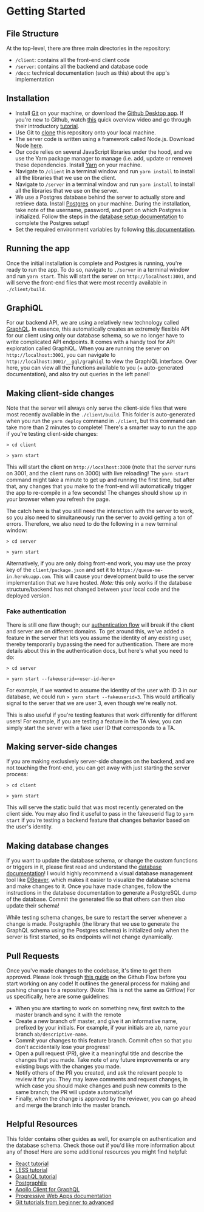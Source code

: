 # Getting Started

## File Structure
At the top-level, there are three main directories in the repository:
- `/client`: contains all the front-end client code
- `/server`: contains all the backend and database code
- `/docs`: technical documentation (such as this) about the app's implementation

## Installation
- Install [Git](https://www.atlassian.com/git/tutorials/install-git) on your machine, or download the [Github Desktop app](https://desktop.github.com/). If you're new to Github, watch [this](https://www.youtube.com/watch?v=w3jLJU7DT5E) quick overview video and go through their introductory [tutorial](https://guides.github.com/activities/hello-world/).
- Use Git to [clone](https://help.github.com/articles/cloning-a-repository/) this repository onto your local machine.
- The server code is written using a framework called Node.js. Download Node [here](https://nodejs.org/en/download/).
- Our code relies on several JavaScript libraries under the hood, and we use the Yarn package manager to manage (i.e. add, update or remove) these dependencies. Install [Yarn](https://yarnpkg.com/lang/en/docs/install/) on your machine.
- Navigate to `/client` in a terminal window and run `yarn install` to install all the libraries that we use on the client.
- Navigate to `/server` in a terminal window and run `yarn install` to install all the libraries that we use on the server.
- We use a Postgres database behind the server to actually store and retrieve data. Install [Postgres](https://www.postgresql.org/download/) on your machine. During the installation, take note of the username, password, and port on which Postgres is initialized. Follow the steps in the [database setup documentation](./database.md) to complete the Postgres setup!
- Set the required environment variables by following [this documentation](./environment_variables.md).

## Running the app
Once the initial installation is complete and Postgres is running, you're ready to run the app. To do so, navigate to `./server` in a terminal window and run `yarn start`. This will start the server on `http://localhost:3001`, and will serve the front-end files that were most recently available in `./client/build`.

## GraphiQL
For our backend API, we are using a relatively new technology called [GraphQL](https://graphql.org/). In essence, this automatically creates an extremely flexible API for our client using only our database schema, so we no longer have to write complicated API endpoints. It comes with a handy tool for API exploration called GraphiQL. When you are running the server on `http://localhost:3001`, you can navigate to `http://localhost:3001/__gql/graphiql` to view the GraphiQL interface. Over here, you can view all the functions available to you (+ auto-generated documentation), and also try out queries in the left panel!

## Making client-side changes
Note that the server will always only serve the client-side files that were most recently available in the `./client/build`. This folder is auto-generated when you run the `yarn deploy` command in `./client`, but this command can take more than 2 minutes to complete! There's a smarter way to run the app if you're testing client-side changes:

`> cd client`

`> yarn start`

This will start the client on `http://localhost:3000` (note that the server runs on 3001, and the client runs on 3000) with live reloading! The `yarn start` command might take a minute to get up and running the first time, but after that, any changes that you make to the front-end will automatically trigger the app to re-compile in a few seconds! The changes should show up in your browser when you refresh the page.

The catch here is that you still need the interaction with the server to work, so you also need to simultaneously run the server to avoid getting a ton of errors. Therefore, we also need to do the following in a new terminal window:

`> cd server`

`> yarn start`

Alternatively, if you are only doing front-end work, you may use the proxy key of the `client/package.json` and set it to `https://queue-me-in.herokuapp.com`. This will cause your development build to use the server implementation that we have hosted. _Note:_ this only works if the database structure/backend has not changed between your local code and the deployed version.

### Fake authentication

There is still one flaw though; our [authentication flow](./authentication.md) will break if the client and server are on different domains. To get around this, we've added a feature in the server that lets you assume the identity of any existing user, thereby temporarily bypassing the need for authentication. There are more details about this in the authentication docs, but here's what you need to do:

`> cd server`

`> yarn start --fakeuserid=<user-id-here>`

For example, if we wanted to assume the identity of the user with ID 3 in our database, we could run `> yarn start --fakeuserid=3`. This would artifically signal to the server that we are user 3, even though we're really not.

This is also useful if you're testing features that work differently for different users! For example, if you are testing a feature in the TA view, you can simply start the server with a fake user ID that corresponds to a TA.

## Making server-side changes
If you are making exclusively server-side changes on the backend, and are not touching the front-end, you can get away with just starting the server process:

`> cd client`

`> yarn start`

This will serve the static build that was most recently generated on the client side. You may also find it useful to pass in the fakeuserid flag to `yarn start` if you're testing a backend feature that changes behavior based on the user's identity.

## Making database changes
If you want to update the database schema, or change the custom functions or triggers in it, please first read and understand the [database documentation](./database.md)! I would highly recommend a visual database management tool like [DBeaver](https://dbeaver.io/), which makes it easier to visualize the database schema and make changes to it. Once you have made changes, follow the instructions in the database documentation to generate a PostgreSQL dump of the database. Commit the generated file so that others can then also update their schema!

While testing schema changes, be sure to restart the server whenever a change is made. Postgraphile (the library that we use to generate the GraphQL schema using the Postgres schema) is initialized only when the server is first started, so its endpoints will not change dynamically.

## Pull Requests
Once you've made changes to the codebase, it's time to get them approved. Please look through [this guide](https://guides.github.com/introduction/flow/) on the Github Flow before you start working on any code! It outlines the general process for making and pushing changes to a repository. (Note: This is not the same as Gitflow) For us specifically, here are some guidelines:
- When you are starting to work on something new, first switch to the master branch and sync it with the remote
- Create a new branch off master, and give it an informative name, prefixed by your initials. For example, if your initials are ab, name your branch `ab/descriptive-name`.
- Commit your changes to this feature branch. Commit often so that you don't accidentally lose your progress!
- Open a pull request (PR), give it a meaningful title and describe the changes that you made. Take note of any future improvements or any existing bugs with the changes you made.
- Notify others of the PR you created, and ask the relevant people to review it for you. They may leave comments and request changes, in which case you should make changes and push new commits to the same branch; the PR will update automatically!
- Finally, when the change is approved by the reviewer, you can go ahead and merge the branch into the master branch.

## Helpful Resources
This folder contains other guides as well, for example on authentication and the database schema. Check those out if you'd like more information about any of those! Here are some additional resources you might find helpful:
- [React tutorial](https://reactjs.org/tutorial/tutorial.html)
- [LESS tutorial](https://tutorialzine.com/2015/07/learn-less-in-10-minutes-or-less)
- [GraphQL tutorial](https://www.howtographql.com/)
- [Postgraphile](https://www.graphile.org/postgraphile/)
- [Apollo Client for GraphQL](https://www.apollographql.com/docs/react/)
- [Progressive Web Apps documentation](https://developers.google.com/web/progressive-web-apps/)
- [Git tutorials from beginner to advanced](https://www.atlassian.com/git/tutorials/what-is-version-control)
